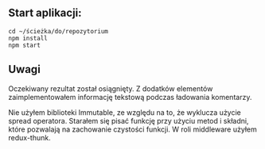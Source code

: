 ## Start aplikacji:
```
cd ~/ścieżka/do/repozytorium
npm install
npm start
```

## Uwagi

Oczekiwany rezultat został osiągnięty. 
Z dodatków elementów zaimplementowałem informację tekstową podczas ładowania komentarzy.

Nie użyłem biblioteki Immutable, ze względu na to, że wyklucza użycie spread operatora. Starałem się pisać funkcję przy użyciu metod i składni, które pozwalają na zachowanie czystości funkcji. W roli middleware użyłem redux-thunk.
